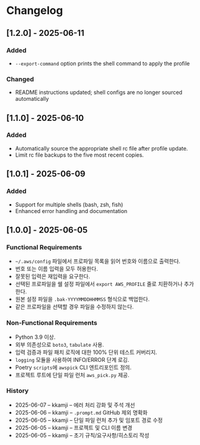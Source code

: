 # Changelog

## [1.2.0] - 2025-06-11
### Added
- `--export-command` option prints the shell command to apply the profile
### Changed
- README instructions updated; shell configs are no longer sourced automatically

## [1.1.0] - 2025-06-10
### Added
- Automatically source the appropriate shell rc file after profile update.
- Limit rc file backups to the five most recent copies.

## [1.0.1] - 2025-06-09
### Added
- Support for multiple shells (bash, zsh, fish)
- Enhanced error handling and documentation

## [1.0.0] - 2025-06-05
### Functional Requirements
- `~/.aws/config` 파일에서 프로파일 목록을 읽어 번호와 이름으로 출력한다.
- 번호 또는 이름 입력을 모두 허용한다.
- 잘못된 입력은 재입력을 요구한다.
- 선택된 프로파일을 쉘 설정 파일에서 `export AWS_PROFILE` 줄로 치환하거나 추가한다.
- 원본 설정 파일을 `.bak-YYYYMMDDHHMMSS` 형식으로 백업한다.
- 같은 프로파일을 선택할 경우 파일을 수정하지 않는다.

### Non-Functional Requirements
- Python 3.9 이상.
- 외부 의존성으로 `boto3`, `tabulate` 사용.
- 입력 검증과 파일 패치 로직에 대한 100% 단위 테스트 커버리지.
- `logging` 모듈을 사용하여 INFO/ERROR 단계 로깅.
- Poetry `scripts`에 `awspick` CLI 엔트리포인트 정의.
- 프로젝트 루트에 단일 파일 런처 `aws_pick.py` 제공.

### History
- 2025-06-07 – kkamji – 에러 처리 강화 및 주석 개선
- 2025-06-06 – kkamji – `.prompt.md` GitHub 제외 명확화
- 2025-06-05 – kkamji – 단일 파일 런처 추가 및 임포트 경로 수정
- 2025-06-05 – kkamji – 프로젝트 및 CLI 이름 변경
- 2025-06-05 – kkamji – 초기 규칙/요구사항/히스토리 작성
